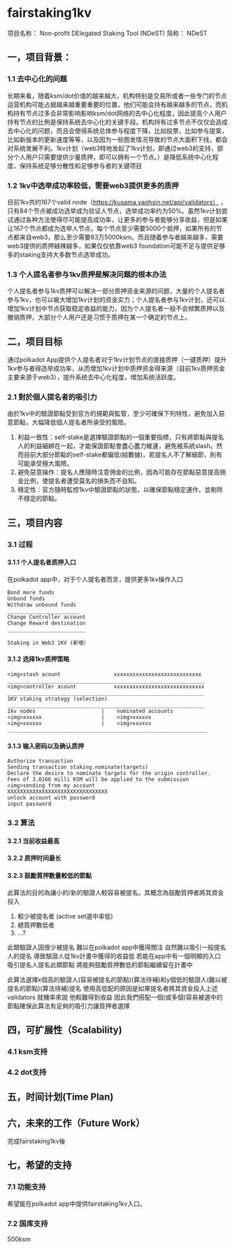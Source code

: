 # fairstaking1kv

项目名称： Non-profit DElegated Staking Tool (NDeST) 
简称： NDeST

## 一，项目背景：

### 1.1 去中心化的问题
长期来看，随着ksm/dot价值的越来越大，机构特别是交易所或者一些专门的节点运营机构可能占据越来越重要重要的位置，他们可能会持有越来越多的节点，而机构持有节点过多会非常影响影响ksm/dot网络的去中心化程度，因此提高个人用户持有节点的比例是保持系统去中心化的关键手段。机构持有过多节点不仅仅会造成去中心化的问题，而且会使得系统总体参与程度下降，比如投票，比如参与提案，比如新版本的更新速度等等，以及因为一些图发情况导致的节点大面积下线，都会对系统发展不利。1kv计划（web3特地发起了1kv计划，即通过web3的支持，部分个人用户只需要提供少量质押，即可以拥有一个节点。）是降低系统中心化程度，保持系统足够分散性和足够参与者的关键项目

### 1.2 1kv中选举成功率较低，需要web3提供更多的质押
目前1kv共约167个valid node（https://kusama.yaohsin.net/api/validators） ，只有84个节点被成功选举成为验证人节点，选举成功率约为50%。虽然1kv计划尝试通过各种方法使得尽可能提高成功率，让更多的参与者能够分享收益，但是如果让167个节点都成为选举人节点，每个节点至少需要5000个抵押，如果所有的节点都来自web3，那么至少需要83万5000ksm。而且随着参与者越来越多，需要web3提供的质押越辣越多，如果仅仅依靠web3 foundation可能不足与提供足够多的staking支持大多数节点选举成功。

### 1.3 个人提名者参与1kv质押是解决问题的根本办法
个人提名者参与1kv质押可以解决一部分质押资金来源的问题，大量的个人提名者参与1kv，也可以极大增加1kv计划的资金实力；个人提名者参与1kv计划，还可以增加1kv计划中节点获取稳定收益的能力，因为个人提名者一般不会频繁质押以及撤销质押，大部分个人用户还是习惯于质押在某一个确定的节点上。

## 二，项目目标
通过polkadot App提供个人提名者对于1kv计划节点的直接质押（一键质押）提升1kv参与者得选举成功率，从而增加1kv计划中质押资金得来源（目前1kv质押资金主要来源于web3），提升系统去中心化程度，增加系统活跃度。
### 2.1 對於個人提名者的吸引力
由於1kv中的驗證節點受到官方的規範與監管，至少可確保下列特性，避免加入惡意節點，大幅降低個人提名者所承受的風險。
1. 利益一致性：self-stake是選擇驗證節點的一個重要指標，只有將節點與提名人的利益綑綁在一起，才能保證節點會盡心盡力維運，避免被系統slash。然而目前大部分節點的self-stake都偏低(給數據)，若提名人不了解細節，則有可能承受極大風險。
2. 避免惡意操作：提名人應隨時注意佣金的比例，因為可能存在節點惡意提高佣金比例，使提名者遭受莫名的損失而不自知。
3. 穩定性：官方隨時監控1kv中驗證節點的狀態，以確保節點穩定運作，並剔除不穩定的節點。
## 三，项目内容
### 3.1 过程
#### 3.1.1 个人提名者质押入口
在polkadot app中，对于个人提名者而言，提供更多1kv操作入口
```
Bond more funds
Unbond funds
Withdraw unbound funds
_______________________
Change Controller account
Change Reward destination
_________________________

Staking in Web3 1KV (新增）

```

#### 3.1.2 选择1kv质押策略
```
<img>stash acount                 xxxxxxxxxxxxxxxxxxxxxxxxxxxx
_______________________________________________________________
<img>controller acount            xxxxxxxxxxxxxxxxxxxxxxxxxxxxx
_______________________________________________________________
1KV staking strategy (selection)
_______________________________________________________________
1kv nodes                     |    nominated accounts
<img>xxxxxx                   |    <img>xxxxxx    
<img>xxxxxx                   |    <img>xxxxxx    
________________________________________________________________
```

#### 3.1.3 输入密码以及确认质押
```
Authorize transaction
Sending transaction staking.nominate(targets)
Declare the desire to nominate targets for the origin controller. 
Fees of 3.0166 milli KSM will be applied to the submission
<img>sending from my account
XXXXXXXXXXXXXXXXXXXXXXXXXXXXXXXX
unlock account with password
input password
```
### 3.2 算法
#### 3.2.1 当前收益最高

#### 3.2.2 质押时间最长

#### 3.2.3 鼓勵質押數量較低的節點

此算法的目的為讓小的/新的驗證人較容易被提名。其概念為鼓勵質押者將其資金投入
1. 較少被提名者 (active set選中率低)
2. 總質押數低者
3. ...?

此類驗證人因很少被提名 難以在polkadot app中獲得關注 自然難以吸引一般提名人的提名 導致驗證人從1kv計畫中獲得的收益低 若能在app中有一個明顯的入口 吸引提名人提名此類節點 將能夠鼓勵質押數低的節點繼續留在計畫中

此算法選擇x個高的驗證人(容易被提名的節點)(算法待補)和y個低的驗證人(難以被提名的節點)(算法待補)提名 
使用高低配的原因是如果提名者將其資金投入上述validators 就機率來說 他較難得到收益 因此我們搭配一個(或多個)容易被選中的節點確保此算法有足夠的吸引力讓質押者選擇 

## 四，可扩展性（Scalability)
### 4.1 ksm支持

### 4.2 dot支持

## 五，时间计划(Time Plan)

## 六，未来的工作（Future Work）

完成fairstaking1kv後 

## 七，希望的支持 

### 7.1 功能支持
希望能在polkadot app中提供fairstaking1kv入口。
### 7.2 国库支持
500ksm

